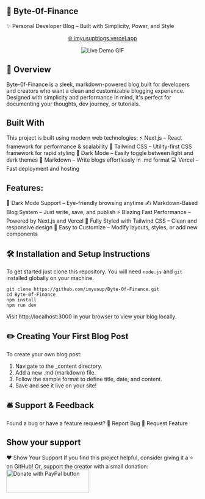 ## 🚀 Byte-0f-Finance

✨ Personal Developer Blog – Built with Simplicity, Power, and Style
<p align="center"> <a href="https://imyusupblogs.vercel.app/" target="_blank">🌐 imyusupblogs.vercel.app</a> </p> <p align="center"> <img src="./Extra/demo.gif" alt="Live Demo GIF" /> </p>

## 📌 Overview

Byte-0f-Finance is a sleek, markdown-powered blog built for developers and creators who want a clean and customizable blogging experience. Designed with simplicity and performance in mind, it's perfect for documenting your thoughts, dev journey, or tutorials.

## Built With

This project is built using modern web technologies:
⚡ Next.js – React framework for performance & scalability
🎨 Tailwind CSS – Utility-first CSS framework for rapid styling
🌙 Dark Mode – Easily toggle between light and dark themes
🧠 Markdown – Write blogs effortlessly in .md format
💻 Vercel – Fast deployment and hosting

## Features:

🌙 Dark Mode Support – Eye-friendly browsing anytime
✍️ Markdown-Based Blog System – Just write, save, and publish
⚡ Blazing Fast Performance – Powered by Next.js and Vercel
🎨 Fully Styled with Tailwind CSS – Clean and responsive design
🧱 Easy to Customize – Modify layouts, styles, or add new components

## 🛠 Installation and Setup Instructions

To get started just clone this repository. You will need `node.js` and `git` installed globally on your machine.

```
git clone https://github.com/imyusup/Byte-0f-Finance.git
cd Byte-0f-Finance
npm install
npm run dev
```

Visit http://localhost:3000 in your browser to view your blog locally.

## ✏️ Creating Your First Blog Post

To create your own blog post:
1. Navigate to the _content directory.
2. Add a new .md (markdown) file.
3. Follow the sample format to define title, date, and content.
4. Save and see it live on your site!

## 🛎 Support & Feedback

Found a bug or have a feature request?
🔹 Report Bug
🔹 Request Feature

## Show your support

❤️ Show Your Support
If you find this project helpful, consider giving it a ⭐ on GitHub!
Or, support the creator with a small donation:
<a href="https://paypal.me/imyusup" target="_blank"> <img src="https://www.paypalobjects.com/en_US/i/btn/btn_donateCC_LG.gif" alt="Donate with PayPal button" height="60px" width="217px"> </a>
